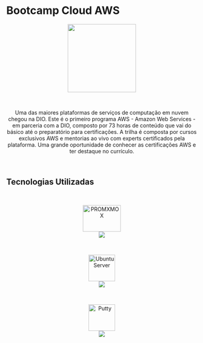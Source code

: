 # Bootcamp Cloud AWS

<p align="center">
<img width= "180" height="180"
src="https://user-images.githubusercontent.com/11274857/227051754-ba02d5bd-37bd-458c-8e53-246d457a6e80.png" />
</p>

<br>

<p align="center">
Uma das maiores plataformas de serviços de computação em nuvem chegou na DIO. Este é o primeiro programa AWS - Amazon Web Services - em parceria com a DIO, composto por 73 horas de conteúdo que vai do básico até o preparatório para certificações. A trilha é composta por cursos exclusivos AWS e mentorias ao vivo com experts certificados pela plataforma. Uma grande oportunidade de conhecer as certificações AWS e ter destaque no currículo.
</p>

<br>

## Tecnologias Utilizadas
</br>

<p align="center">
<img src="https://user-images.githubusercontent.com/11274857/227059775-3debefb4-e294-4b9c-bf5b-c3b4064bdefc.png" alt="PROMXMOX" width="100" height="70"/> 
<br>
<img src="https://img.shields.io/badge/ProxMox Virtual Environment -7.3.3 -blue"> 
</p>

<br>

<p align="center">
<img src="https://user-images.githubusercontent.com/11274857/227058698-0106cbc5-c60d-4970-928d-862588bf1bfb.png"
alt="Ubuntu Server" width="70" height="70"/>
</br>
<img src="https://img.shields.io/badge/Ubuntu Server -22.04.2 LTS-blue"> 
</p>

<br>

<p align="center">
<img src="https://user-images.githubusercontent.com/11274857/227277845-476652db-29b2-4b5a-bca4-03d494b2c76d.png"
alt="Putty" width="70" height="70"/>
</br>
<img src="https://img.shields.io/badge/Putty -0.78 -blue"> 
</p>
